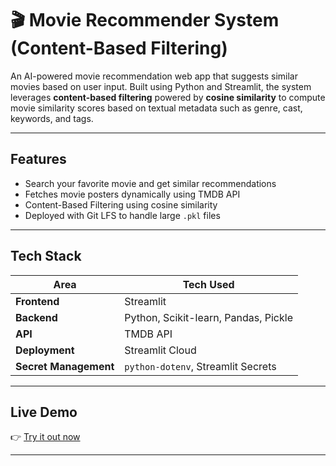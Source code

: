 # 🎬 Movie Recommender System (Content-Based Filtering)

An AI-powered movie recommendation web app that suggests similar movies based on user input. Built using Python and Streamlit, the system leverages **content-based filtering** powered by **cosine similarity** to compute movie similarity scores based on textual metadata such as genre, cast, keywords, and tags. 

---

## Features

-  Search your favorite movie and get similar recommendations
-  Fetches movie posters dynamically using TMDB API
-  Content-Based Filtering using cosine similarity
-  Deployed with Git LFS to handle large `.pkl` files

---

## Tech Stack

| Area        | Tech Used                            |
|-------------|--------------------------------------|
| **Frontend**  | Streamlit                            |
| **Backend**   | Python, Scikit-learn, Pandas, Pickle |
| **API**       | TMDB API                             |
| **Deployment**| Streamlit Cloud                      |
| **Secret Management** | `python-dotenv`, Streamlit Secrets   |

---

## Live Demo

👉 [Try it out now](https://fd2vdotdq9j3ouguqexegy.streamlit.app/)

---